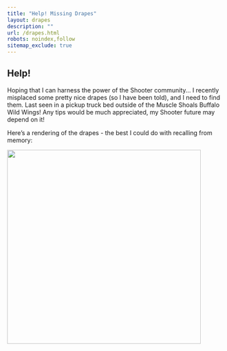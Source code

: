 ```yaml
---
title: "Help! Missing Drapes"
layout: drapes
description: ""
url: /drapes.html
robots: noindex,follow
sitemap_exclude: true
---
```


<h2>Help!</h2>
<p>Hoping that I can harness the power of the Shooter community... I recently misplaced some pretty nice drapes (so I have been told), and I need to find them. Last seen in a pickup truck bed outside of the Muscle Shoals Buffalo Wild Wings! Any tips would be much appreciated, my Shooter future may depend on it!</p>

<p>Here’s a rendering of the drapes - the best I could do with recalling from memory:</p>
 <img src="/docs/5.3/assets/img/drapes.jpg" class="img-fluid" width="450"/>

